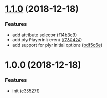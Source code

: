 # [1.1.0](https://github.com/smnbbrv/ngx-plyr/compare/v1.0.0...v1.1.0) (2018-12-18)


### Features

* add attribute selector ([f14b3c9](https://github.com/smnbbrv/ngx-plyr/commit/f14b3c9))
* add plyrPlayerInit event ([f730424](https://github.com/smnbbrv/ngx-plyr/commit/f730424))
* add support for plyr initial options ([bdf5c6e](https://github.com/smnbbrv/ngx-plyr/commit/bdf5c6e))

# 1.0.0 (2018-12-18)


### Features

* init ([c36527f](https://github.com/smnbbrv/ngx-plyr/commit/c36527f))
